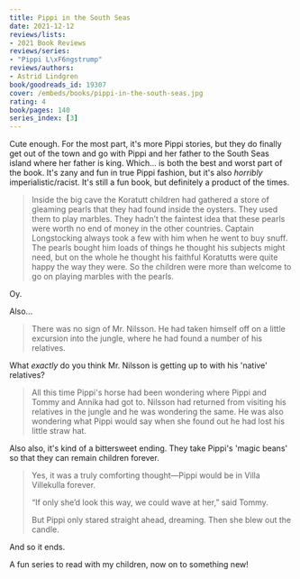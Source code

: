 ```yaml
---
title: Pippi in the South Seas
date: 2021-12-12
reviews/lists:
- 2021 Book Reviews
reviews/series:
- "Pippi L\xF6ngstrump"
reviews/authors:
- Astrid Lindgren
book/goodreads_id: 19307
cover: /embeds/books/pippi-in-the-south-seas.jpg
rating: 4
book/pages: 140
series_index: [3]
---
```

Cute enough. For the most part, it's more Pippi stories, but they do finally get out of the town and go with Pippi and her father to the South Seas island where her father is king. Which... is both the best and worst part of the book. It's zany and fun in true Pippi fashion, but it's also *horribly* imperialistic/racist. It's still a fun book, but definitely a product of the times. 

> Inside the big cave the Koratutt children had gathered a store of gleaming pearls that they had found inside the oysters. They used them to play marbles. They hadn’t the faintest idea that these pearls were worth no end of money in the other countries. Captain Longstocking always took a few with him when he went to buy snuff. The pearls bought him loads of things he thought his subjects might need, but on the whole he thought his faithful Koratutts were quite happy the way they were. So the children were more than welcome to go on playing marbles with the pearls.

Oy.

Also... 

> There was no sign of Mr. Nilsson. He had taken himself off on a little excursion into the jungle, where he had found a number of his relatives.

What *exactly* do you think Mr. Nilsson is getting up to with his 'native' relatives?

> All this time Pippi's horse had been wondering where Pippi and Tommy and Annika had got to. Nilsson had returned from visiting his relatives in the jungle and he was wondering the same. He was also wondering what Pippi would say when she found out he had lost his little straw hat.

Also also, it's kind of a bittersweet ending. They take Pippi's 'magic beans' so that they can remain children forever. 

> Yes, it was a truly comforting thought—Pippi would be in Villa Villekulla forever.
> 
> “If only she’d look this way, we could wave at her,” said Tommy.
>
> But Pippi only stared straight ahead, dreaming. Then she blew out the candle.

And so it ends. 

A fun series to read with my children, now on to something new!